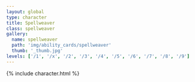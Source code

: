 ```yaml
---
layout: global
type: character
title: Spellweaver
class: spellweaver
gallery:
  name: spellweaver
  path: 'img/ability_cards/spellweaver'
  thumb: '_thumb.jpg'
levels: ['/1', '/x', '/2', '/3', '/4', '/5', '/6', '/7', '/8', '/9']
---
```


{% include character.html %}
